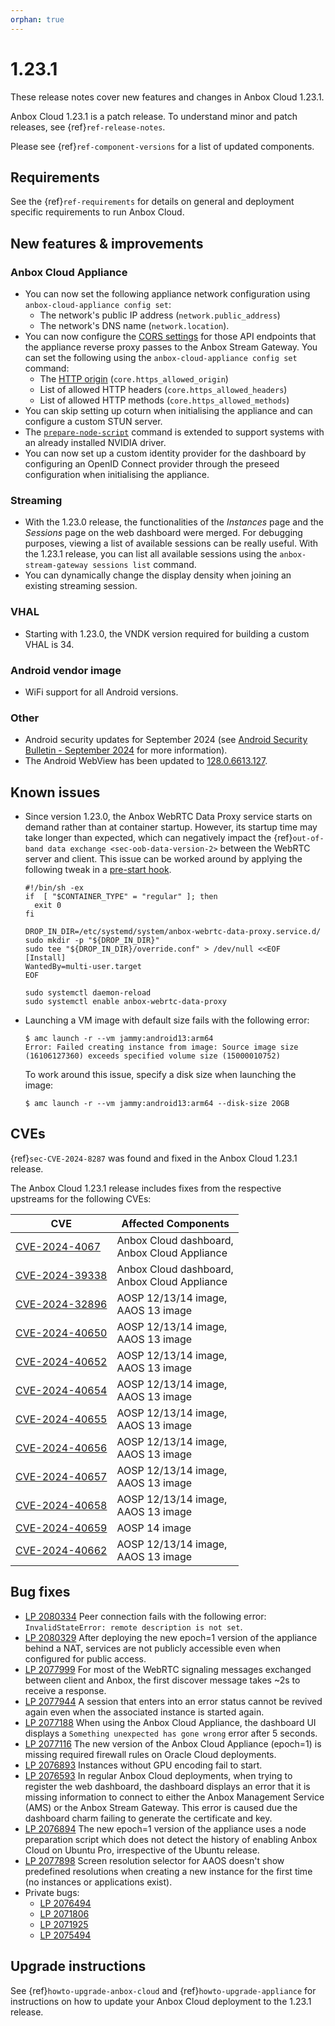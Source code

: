 ```yaml
---
orphan: true
---
```

# 1.23.1

These release notes cover new features and changes in Anbox Cloud 1.23.1.

Anbox Cloud 1.23.1 is a patch release. To understand minor and patch releases, see {ref}`ref-release-notes`.

Please see {ref}`ref-component-versions` for a list of updated components.

## Requirements

See the {ref}`ref-requirements` for details on general and deployment specific requirements to run Anbox Cloud.

## New features & improvements

### Anbox Cloud Appliance

* You can now set the following appliance network configuration using `anbox-cloud-appliance config set`:<!--AC-2732-->
  - The network's public IP address (`network.public_address`)
  - The network's DNS name (`network.location`)<!--AC-2727-->.
* You can now configure the [CORS settings](https://developer.mozilla.org/en-US/docs/Web/HTTP/CORS) for those API endpoints that the appliance reverse proxy passes to the Anbox Stream Gateway. You can set the following using the `anbox-cloud-appliance config set` command:<!--AC-2732-->
  - The [HTTP origin](https://developer.mozilla.org/en-US/docs/Web/HTTP/Headers/Origin) (`core.https_allowed_origin`)
  - List of allowed HTTP headers (`core.https_allowed_headers`)
  - List of allowed HTTP methods (`core.https_allowed_methods`)
* You can skip setting up coturn when initialising the appliance and can configure a custom STUN server.<!--AC-2719-->
* The [`prepare-node-script`](prepare-node-script.md) command is extended to support systems with an already installed NVIDIA driver. <!--AC-2714-->
* You can now set up a custom identity provider for the dashboard by configuring an OpenID Connect provider through the preseed configuration when initialising the appliance.

### Streaming

* With the 1.23.0 release, the functionalities of the *Instances* page and the *Sessions* page on the web dashboard were merged. For debugging purposes, viewing a list of available sessions can be really useful. With the 1.23.1 release, you can list all available sessions using the `anbox-stream-gateway sessions list` command.<!--AC-2662-->
* You can dynamically change the display density when joining an existing streaming session.<!--AC-2673-->

### VHAL

* Starting with 1.23.0, the VNDK version required for building a custom VHAL is 34.<!--AC-2720-->

### Android vendor image

* WiFi support for all Android versions.<!--AC-2707-->

### Other

* Android security updates for September 2024 (see [Android Security Bulletin - September 2024](https://source.android.com/docs/security/bulletin/2024-09-01) for more information). <!--AC-2712-->
* The Android WebView has been updated to [128.0.6613.127](https://chromereleases.googleblog.com/2024/09/chrome-for-android-update.html).

## Known issues

* Since version 1.23.0, the Anbox WebRTC Data Proxy service starts on demand rather than at container startup. However, its startup time may take longer than expected, which can negatively impact the {ref}`out-of-band data exchange <sec-oob-data-version-2>` between the WebRTC server and client. This issue can be worked around by applying the following tweak in a [pre-start hook](https://anbox-cloud.io/docs/ref/hooks).

  ```
  #!/bin/sh -ex
  if  [ "$CONTAINER_TYPE" = "regular" ]; then
    exit 0
  fi

  DROP_IN_DIR=/etc/systemd/system/anbox-webrtc-data-proxy.service.d/
  sudo mkdir -p "${DROP_IN_DIR}"
  sudo tee "${DROP_IN_DIR}/override.conf" > /dev/null <<EOF
  [Install]
  WantedBy=multi-user.target
  EOF

  sudo systemctl daemon-reload
  sudo systemctl enable anbox-webrtc-data-proxy
  ```

* Launching a VM image with default size fails with the following error: <!--LP 2076907-->

      $ amc launch -r --vm jammy:android13:arm64
      Error: Failed creating instance from image: Source image size (16106127360) exceeds specified volume size (15000010752)

  To work around this issue, specify a disk size when launching the image:

      $ amc launch -r --vm jammy:android13:arm64 --disk-size 20GB

## CVEs

{ref}`sec-CVE-2024-8287` was found and fixed in the Anbox Cloud 1.23.1 release.

The Anbox Cloud 1.23.1 release includes fixes from the respective upstreams for the following CVEs:

| CVE | Affected Components |
|-----|---------------------|
| [CVE-2024-4067](https://nvd.nist.gov/vuln/detail/CVE-2024-4067) | Anbox Cloud dashboard,<br/> Anbox Cloud Appliance |
| [CVE-2024-39338](https://nvd.nist.gov/vuln/detail/CVE-2024-39338) | Anbox Cloud dashboard,<br/> Anbox Cloud Appliance |
| [CVE-2024-32896](https://nvd.nist.gov/vuln/detail/CVE-2024-32896) | AOSP 12/13/14 image,<br/>AAOS 13 image |
| [CVE-2024-40650](https://nvd.nist.gov/vuln/detail/CVE-2024-40650) | AOSP 12/13/14 image,<br/>AAOS 13 image |
| [CVE-2024-40652](https://nvd.nist.gov/vuln/detail/cve-2024-40652) | AOSP 12/13/14 image,<br/>AAOS 13 image |
| [CVE-2024-40654](https://nvd.nist.gov/vuln/detail/CVE-2024-40654) | AOSP 12/13/14 image,<br/>AAOS 13 image |
| [CVE-2024-40655](https://nvd.nist.gov/vuln/detail/CVE-2024-40655) | AOSP 12/13/14 image,<br/>AAOS 13 image |
| [CVE-2024-40656](https://nvd.nist.gov/vuln/detail/CVE-2024-40656) | AOSP 12/13/14 image,<br/>AAOS 13 image |
| [CVE-2024-40657](https://nvd.nist.gov/vuln/detail/CVE-2024-40657) | AOSP 12/13/14 image,<br/>AAOS 13 image |
| [CVE-2024-40658](https://nvd.nist.gov/vuln/detail/CVE-2024-40658) | AOSP 12/13/14 image,<br/>AAOS 13 image |
| [CVE-2024-40659](https://nvd.nist.gov/vuln/detail/CVE-2024-40659) | AOSP 14 image |
| [CVE-2024-40662](https://nvd.nist.gov/vuln/detail/CVE-2024-40662) | AOSP 12/13/14 image,<br/>AAOS 13 image |

## Bug fixes

* [LP 2080334](https://bugs.launchpad.net/anbox-cloud/+bug/2080334) Peer connection fails with the following error: `InvalidStateError: remote description is not set`.<!--AC-2690-->
* [LP 2080329](https://bugs.launchpad.net/anbox-cloud/+bug/2080329) After deploying the new epoch=1 version of the appliance behind a NAT, services are not publicly accessible even when configured for public access.
* [LP 2077999](https://bugs.launchpad.net/anbox-cloud/+bug/2077999) For most of the WebRTC signaling messages exchanged between client and Anbox, the first discover message takes ~2s to receive a response.
* [LP 2077944](https://bugs.launchpad.net/anbox-cloud/+bug/2077944) A session that enters into an error status cannot be revived again even when the associated instance is started again.
* [LP 2077188](https://bugs.launchpad.net/anbox-cloud/+bug/2077188) When using the Anbox Cloud Appliance, the dashboard UI displays a `Something unexpected has gone wrong` error after 5 seconds.
* [LP 2077116](https://bugs.launchpad.net/anbox-cloud/+bug/2077116) The new version of the Anbox Cloud Appliance (epoch=1) is missing required firewall rules on Oracle Cloud deployments.
* [LP 2076893](https://bugs.launchpad.net/anbox-cloud/+bug/2076893) Instances without GPU encoding fail to start.
* [LP 2076593](https://bugs.launchpad.net/anbox-cloud/+bug/2076593) In regular Anbox Cloud deployments, when trying to register the web dashboard, the dashboard displays an error that it is missing information to connect to either the Anbox Management Service (AMS) or the Anbox Stream Gateway. This error is caused due the dashboard charm failing to generate the certificate and key.
* [LP 2076894](https://bugs.launchpad.net/anbox-cloud/+bug/2076894) The new epoch=1 version of the appliance uses a node preparation script which does not detect the history of enabling Anbox Cloud on Ubuntu Pro, irrespective of the Ubuntu release.
* [LP 2077898](https://bugs.launchpad.net/anbox-cloud/+bug/2077898) Screen resolution selector for AAOS doesn't show predefined resolutions when creating a new instance for the first time (no instances or applications exist).
* Private bugs:
  - [LP 2076494](https://bugs.launchpad.net/anbox-cloud/+bug/2076494)
  - [LP 2071806](https://bugs.launchpad.net/anbox-cloud/+bug/2071806)
  - [LP 2071925](https://bugs.launchpad.net/anbox-cloud/+bug/2071925)
  - [LP 2075494](https://bugs.launchpad.net/anbox-cloud/+bug/2075494)

## Upgrade instructions

See {ref}`howto-upgrade-anbox-cloud` and {ref}`howto-upgrade-appliance` for instructions on how to update your Anbox Cloud deployment to the 1.23.1 release.
